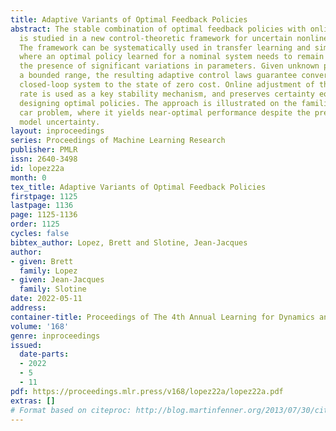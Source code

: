 ```yaml
---
title: Adaptive Variants of Optimal Feedback Policies
abstract: The stable combination of optimal feedback policies with online learning
  is studied in a new control-theoretic framework for uncertain nonlinear systems.
  The framework can be systematically used in transfer learning and sim-to-real applications,
  where an optimal policy learned for a nominal system needs to remain effective in
  the presence of significant variations in parameters. Given unknown parameters within
  a bounded range, the resulting adaptive control laws guarantee convergence of the
  closed-loop system to the state of zero cost. Online adjustment of the learning
  rate is used as a key stability mechanism, and preserves certainty equivalence when
  designing optimal policies. The approach is illustrated on the familiar mountain
  car problem, where it yields near-optimal performance despite the presence of parametric
  model uncertainty.
layout: inproceedings
series: Proceedings of Machine Learning Research
publisher: PMLR
issn: 2640-3498
id: lopez22a
month: 0
tex_title: Adaptive Variants of Optimal Feedback Policies
firstpage: 1125
lastpage: 1136
page: 1125-1136
order: 1125
cycles: false
bibtex_author: Lopez, Brett and Slotine, Jean-Jacques
author:
- given: Brett
  family: Lopez
- given: Jean-Jacques
  family: Slotine
date: 2022-05-11
address:
container-title: Proceedings of The 4th Annual Learning for Dynamics and Control Conference
volume: '168'
genre: inproceedings
issued:
  date-parts:
  - 2022
  - 5
  - 11
pdf: https://proceedings.mlr.press/v168/lopez22a/lopez22a.pdf
extras: []
# Format based on citeproc: http://blog.martinfenner.org/2013/07/30/citeproc-yaml-for-bibliographies/
---
```

